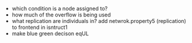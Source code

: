 - which condition is a node assigned to?
- how much of the overflow is being used
- what replication are individuals in? add netwrok.property5 (replication) to frontend in isntruct1
- make blue green decison eqUL